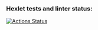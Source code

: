 ### Hexlet tests and linter status:
[![Actions Status](https://github.com/OlegGolubev74/python-project-49/actions/workflows/hexlet-check.yml/badge.svg)](https://github.com/OlegGolubev74/python-project-49/actions)